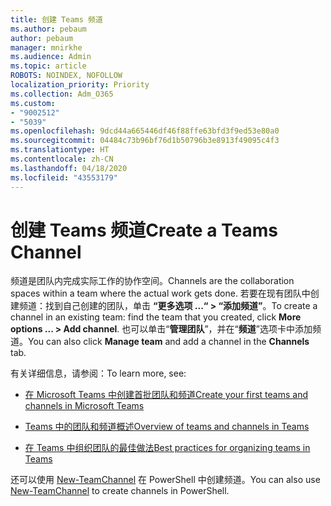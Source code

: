 ```yaml
---
title: 创建 Teams 频道
ms.author: pebaum
author: pebaum
manager: mnirkhe
ms.audience: Admin
ms.topic: article
ROBOTS: NOINDEX, NOFOLLOW
localization_priority: Priority
ms.collection: Adm_O365
ms.custom:
- "9002512"
- "5039"
ms.openlocfilehash: 9dcd44a665446df46f88ffe63bfd3f9ed53e80a0
ms.sourcegitcommit: 04484c73b96bf76d1b50796b3e8913f49095c4f3
ms.translationtype: HT
ms.contentlocale: zh-CN
ms.lasthandoff: 04/18/2020
ms.locfileid: "43553179"
---
```

# <a name="create-a-teams-channel"></a><span data-ttu-id="2c569-102">创建 Teams 频道</span><span class="sxs-lookup"><span data-stu-id="2c569-102">Create a Teams Channel</span></span>

<span data-ttu-id="2c569-103">频道是团队内完成实际工作的协作空间。</span><span class="sxs-lookup"><span data-stu-id="2c569-103">Channels are the collaboration spaces within a team where the actual work gets done.</span></span> <span data-ttu-id="2c569-104">若要在现有团队中创建频道：找到自己创建的团队，单击 **“更多选项 ...“ > “添加频道”**。</span><span class="sxs-lookup"><span data-stu-id="2c569-104">To create a channel in an existing team: find the team that you created, click **More options ... > Add channel**.</span></span> <span data-ttu-id="2c569-105">也可以单击“**管理团队**”，并在“**频道**”选项卡中添加频道。</span><span class="sxs-lookup"><span data-stu-id="2c569-105">You can also click **Manage team** and add a channel in the **Channels** tab.</span></span>

<span data-ttu-id="2c569-106">有关详细信息，请参阅：</span><span class="sxs-lookup"><span data-stu-id="2c569-106">To learn more, see:</span></span>

- [<span data-ttu-id="2c569-107">在 Microsoft Teams 中创建首批团队和频道</span><span class="sxs-lookup"><span data-stu-id="2c569-107">Create your first teams and channels in Microsoft Teams</span></span>](https://docs.microsoft.com/MicrosoftTeams/get-started-with-teams-create-your-first-teams-and-channels)

- [<span data-ttu-id="2c569-108">Teams 中的团队和频道概述</span><span class="sxs-lookup"><span data-stu-id="2c569-108">Overview of teams and channels in Teams</span></span>](https://docs.microsoft.com/microsoftteams/teams-channels-overview)

- [<span data-ttu-id="2c569-109">在 Teams 中组织团队的最佳做法</span><span class="sxs-lookup"><span data-stu-id="2c569-109">Best practices for organizing teams in Teams</span></span>](https://docs.microsoft.com/MicrosoftTeams/best-practices-organizing)

<span data-ttu-id="2c569-110">还可以使用 [New-TeamChannel](https://docs.microsoft.com/powershell/module/teams/new-teamchannel?view=teams-ps) 在 PowerShell 中创建频道。</span><span class="sxs-lookup"><span data-stu-id="2c569-110">You can also use [New-TeamChannel](https://docs.microsoft.com/powershell/module/teams/new-teamchannel?view=teams-ps) to create channels in PowerShell.</span></span> 
